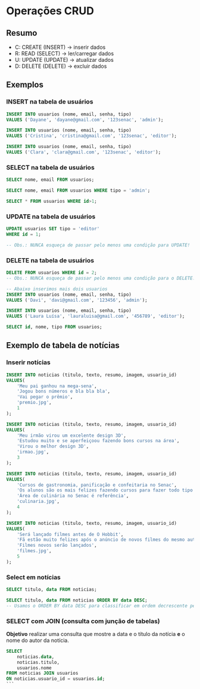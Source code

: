 # Operações CRUD

## Resumo

- C: CREATE (INSERT)    -> inserir dados
- R: READ (SELECT)      -> ler/carregar dados
- U: UPDATE (UPDATE)    -> atualizar dados
- D: DELETE (DELETE)    -> excluir dados

## Exemplos

### INSERT na tabela de usuários

```sql
INSERT INTO usuarios (nome, email, senha, tipo)
VALUES ('Dayane', 'dayane@gmail.com', '123senac', 'admin');
```

```sql
INSERT INTO usuarios (nome, email, senha, tipo)
VALUES ('Cristina', 'cristina@gmail.com', '123senac', 'editor');
```

```sql
INSERT INTO usuarios (nome, email, senha, tipo)
VALUES ('Clara', 'clara@gmail.com', '123senac', 'editor');
```

### SELECT na tabela de usuários

```sql
SELECT nome, email FROM usuarios;
```

```sql
SELECT nome, email FROM usuarios WHERE tipo = 'admin';
```

```sql
SELECT * FROM usuarios WHERE id>1;
```

### UPDATE na tabela de usuários

```sql
UPDATE usuarios SET tipo = 'editor'
WHERE id = 1;

-- Obs.: NUNCA esqueça de passar pelo menos uma condição para UPDATE!
```

### DELETE na tabela de usuários
```sql
DELETE FROM usuarios WHERE id = 2;
-- Obs.: NUNCA esqueça de passar pelo menos uma condição para o DELETE!
```

```sql
-- Abaixo inserimos mais dois usuarios
INSERT INTO usuarios (nome, email, senha, tipo)
VALUES ('Davi', 'davi@gmail.com', '123456', 'admin');
```
```sql
INSERT INTO usuarios (nome, email, senha, tipo)
VALUES ('Laura Luísa', 'lauraluisa@gmail.com', '456789', 'editor');
```

```sql
SELECT id, nome, tipo FROM usuarios;
```

## Exemplo de tabela de notícias

### Inserir notícias

```sql
INSERT INTO noticias (titulo, texto, resumo, imagem, usuario_id)
VALUES(
    'Meu pai ganhou na mega-sena',
    'Jogou bons números e bla bla bla',
    'Vai pegar o prêmio',
    'premio.jpg',
    1
);
```
```sql
INSERT INTO noticias (titulo, texto, resumo, imagem, usuario_id)
VALUES(
    'Meu irmão virou um excelente design 3D',
    'Estudou muito e se aperfeiçoou fazendo bons cursos na área',
    'Virou o melhor design 3D',
    'irmao.jpg',
    3
);
```
```sql
INSERT INTO noticias (titulo, texto, resumo, imagem, usuario_id)
VALUES(
    'Cursos de gastronomia, panificação e confeitaria no Senac',
    'Os alunos são os mais felizes fazendo cursos para fazer todo tipo de comida, doce ou pão',
    'Área de culinária no Senac é referência',
    'culinaria.jpg',
    4
);
```
```sql
INSERT INTO noticias (titulo, texto, resumo, imagem, usuario_id)
VALUES(
    'Será lançado filmes antes de O Hobbit',
    'Fã estão muito felizes após o anúncio de novos filmes do mesmo autor de O Hobbit',
    'Filmes novos serão lançados',
    'filmes.jpg',
    5
);
```

### Select em notícias
```sql
SELECT titulo, data FROM noticias;
```

```sql
SELECT titulo, data FROM noticias ORDER BY data DESC;
-- Usamos o ORDER BY data DESC para classificar em ordem decrescente pela data
```

### SELECT com JOIN (consulta com junção de tabelas)
**Objetivo** realizar uma consulta que mostre a data e o título da notícia **e** o nome do autor da notícia.

````sql
SELECT
    noticias.data,
    noticias.titulo,
    usuarios.nome
FROM noticias JOIN usuarios 
ON noticias.usuario_id = usuarios.id;   
```
